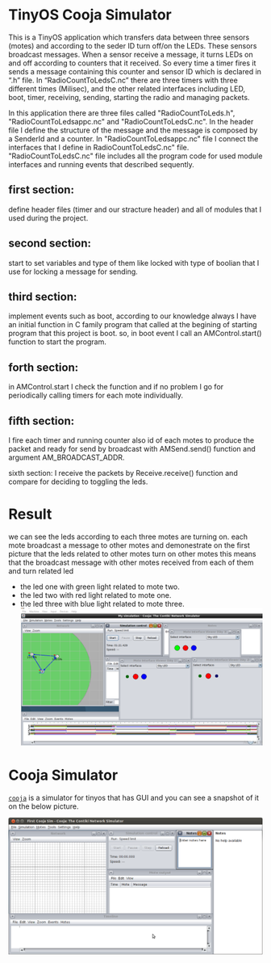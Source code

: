 # TinyOS Cooja Simulator
This is a TinyOS application which transfers data between three sensors (motes) and according to the seder ID turn off/on the LEDs. These sensors broadcast messages. When a sensor receive a message, it turns LEDs on and off according to counters that it received. So every time a timer fires it sends a message containing this counter and sensor ID which is declared in “.h” file.
In “RadioCountToLedsC.nc” there are three timers with three different times (Milisec), and the other related interfaces including LED, boot, timer, receiving, sending, starting the radio and managing packets.

In this application there are three files called "RadioCountToLeds.h", "RadioCountToLedsappc.nc" and "RadioCountToLedsC.nc". 
In the header file I define the structure of the message and the message is composed by a SenderId and a counter. 
In "RadioCountToLedsappc.nc" file I connect the interfaces that I define in RadioCountToLedsC.nc" file.
"RadioCountToLedsC.nc" file includes all the program code for used module interfaces and running events that described sequently.

## first section: 
define header files (timer and our stracture header) and all of modules that I used during the project.

## second section:
start to set variables and type of them like locked with type of boolian that I use for locking a message for sending.

## third section:
implement events such as boot, according to our knowledge always I have an initial function in C family program that called at the begining of starting program that this project is boot. so, in boot event I call an AMControl.start() function to start the program.

## forth section:
in AMControl.start I check the function and if no problem I go for periodically calling timers for each mote individually.


## fifth section:
I fire each timer and running counter also id of each motes to produce the packet and ready for send by broadcast with AMSend.send() function and argument AM_BROADCAST_ADDR.

sixth section: I receive the packets by Receive.receive() function and compare for deciding to toggling the leds.



# Result
we can see the leds according to each three motes are turning on.
each mote broadcast a message to other motes and demonestrate on the first picture that the leds related to other motes turn on other motes this means that the broadcast message with other motes received from each of them and turn related led

- the led one with green light related to mote two.
- the led two with red light related to mote one.
- the led three with blue light related to mote three.
![picture](CoojaSimulation.PNG)


# Cooja Simulator
[`cooja`](https://anrg.usc.edu/contiki/index.php/Cooja_Simulator) is a simulator for tinyos that has GUI and you can see a snapshot of it on the below picture.

![picture](Cooja.png)
